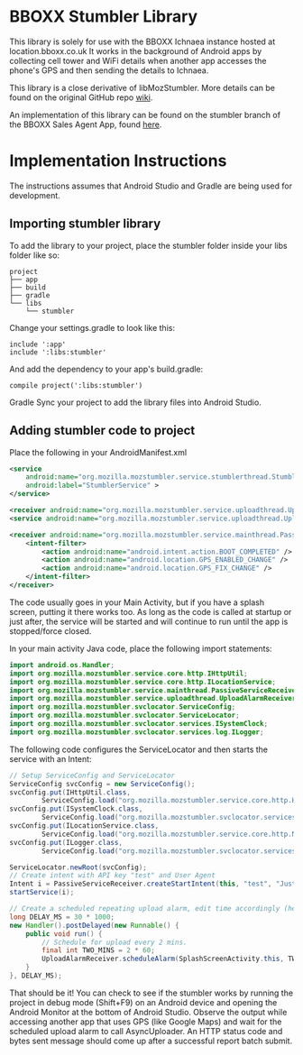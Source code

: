 # BBOXX Stumbler Library
This library is solely for use with the BBOXX Ichnaea instance hosted at location.bboxx.co.uk
It works in the background of Android apps by collecting cell tower and WiFi details when another app accesses the phone's GPS and then sending the details to Ichnaea.

This library is a close derivative of libMozStumbler. More details can be found on the original GitHub repo [wiki](https://github.com/mozilla/MozStumbler/wiki).

An implementation of this library can be found on the stumbler branch of the BBOXX Sales Agent App, found [here](https://github.com/BBOXX/SalesAgentApp/tree/stumbler).
# Implementation Instructions
The instructions assumes that Android Studio and Gradle are being used for development.
## Importing stumbler library
To add the library to your project, place the stumbler folder inside your libs folder like so:
```
project
├── app
├── build
├── gradle
└── libs
    └── stumbler    
```
Change your settings.gradle to look like this:
```
include ':app'
include ':libs:stumbler'
```
And add the dependency to your app's build.gradle:
```
compile project(':libs:stumbler')
```
Gradle Sync your project to add the library files into Android Studio.
## Adding stumbler code to project
Place the following in your AndroidManifest.xml
```XML
<service
    android:name="org.mozilla.mozstumbler.service.stumblerthread.StumblerService"
    android:label="StumblerService" >
</service>

<receiver android:name="org.mozilla.mozstumbler.service.uploadthread.UploadAlarmReceiver"/>
<service android:name="org.mozilla.mozstumbler.service.uploadthread.UploadAlarmReceiver$UploadAlarmService"/>

<receiver android:name="org.mozilla.mozstumbler.service.mainthread.PassiveServiceReceiver">
    <intent-filter>
        <action android:name="android.intent.action.BOOT_COMPLETED" />
        <action android:name="android.location.GPS_ENABLED_CHANGE" />
        <action android:name="android.location.GPS_FIX_CHANGE" />
    </intent-filter>
</receiver>
```

The code usually goes in your Main Activity, but if you have a splash screen, putting it there works too. As long as the code is called at startup or just after, the service will be started and will continue to run until the app is stopped/force closed.

In your main activity Java code, place the following import statements:
```JAVA
import android.os.Handler;
import org.mozilla.mozstumbler.service.core.http.IHttpUtil;
import org.mozilla.mozstumbler.service.core.http.ILocationService;
import org.mozilla.mozstumbler.service.mainthread.PassiveServiceReceiver;
import org.mozilla.mozstumbler.service.uploadthread.UploadAlarmReceiver;
import org.mozilla.mozstumbler.svclocator.ServiceConfig;
import org.mozilla.mozstumbler.svclocator.ServiceLocator;
import org.mozilla.mozstumbler.svclocator.services.ISystemClock;
import org.mozilla.mozstumbler.svclocator.services.log.ILogger;
```
The following code configures the ServiceLocator and then starts the service with an Intent:
```JAVA
// Setup ServiceConfig and ServiceLocator
ServiceConfig svcConfig = new ServiceConfig();
svcConfig.put(IHttpUtil.class,
        ServiceConfig.load("org.mozilla.mozstumbler.service.core.http.HttpUtil"));
svcConfig.put(ISystemClock.class,
        ServiceConfig.load("org.mozilla.mozstumbler.svclocator.services.SystemClock"));
svcConfig.put(ILocationService.class,
        ServiceConfig.load("org.mozilla.mozstumbler.service.core.http.MLS"));
svcConfig.put(ILogger.class,
        ServiceConfig.load("org.mozilla.mozstumbler.svclocator.services.log.ProductionLogger"));

ServiceLocator.newRoot(svcConfig);
// Create intent with API key "test" and User Agent
Intent i = PassiveServiceReceiver.createStartIntent(this, "test", "Just Another User-Agent");
startService(i);

// Create a scheduled repeating upload alarm, edit time accordingly (here, 2 mins)
long DELAY_MS = 30 * 1000;
new Handler().postDelayed(new Runnable() {
    public void run() {
        // Schedule for upload every 2 mins.
        final int TWO_MINS = 2 * 60;
        UploadAlarmReceiver.scheduleAlarm(SplashScreenActivity.this, TWO_MINS, true /* is repeating */);
    }
}, DELAY_MS);
```
That should be it! You can check to see if the stumbler works by running the project in debug mode (Shift+F9) on an Android device and opening the Android Monitor at the bottom of Android Studio. Observe the output while accessing another app that uses GPS (like Google Maps) and wait for the scheduled upload alarm to call AsyncUploader. An HTTP status code and bytes sent message should come up after a successful report batch submit.

